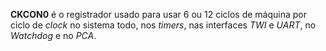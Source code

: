 **CKCON0** é o registrador usado para usar 6 ou 12 ciclos de máquina por ciclo de *clock* no sistema todo, nos *timers*, nas interfaces *TWI* e *UART*, no *Watchdog* e no *PCA*.
